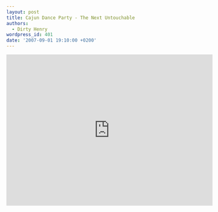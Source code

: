 ```yaml
---
layout: post
title: Cajun Dance Party - The Next Untouchable
authors:
  - Dirty Henry
wordpress_id: 401
date: '2007-09-01 19:10:00 +0200'
---
```

<iframe width="540" height="396" src="http://www.youtube.com/embed/ylWTaEnu3kQ" frameborder="0" allowfullscreen></iframe>
